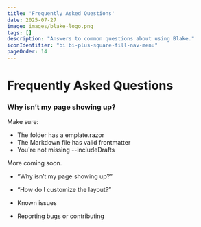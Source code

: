 ```yaml
---
title: 'Frequently Asked Questions'
date: 2025-07-27
image: images/blake-logo.png
tags: []
description: "Answers to common questions about using Blake."
iconIdentifier: "bi bi-plus-square-fill-nav-menu"
pageOrder: 14
---
```


# Frequently Asked Questions

### Why isn’t my page showing up?

Make sure:
- The folder has a 	emplate.razor
- The Markdown file has valid frontmatter
- You're not missing --includeDrafts

More coming soon.


* “Why isn’t my page showing up?”

* “How do I customize the layout?”

* Known issues

* Reporting bugs or contributing

